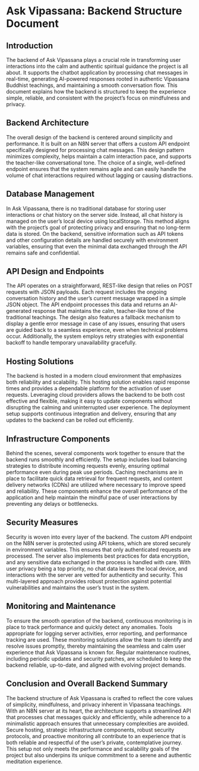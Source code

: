 # Ask Vipassana: Backend Structure Document

## Introduction

The backend of Ask Vipassana plays a crucial role in transforming user interactions into the calm and authentic spiritual guidance the project is all about. It supports the chatbot application by processing chat messages in real-time, generating AI-powered responses rooted in authentic Vipassana Buddhist teachings, and maintaining a smooth conversation flow. This document explains how the backend is structured to keep the experience simple, reliable, and consistent with the project’s focus on mindfulness and privacy.

## Backend Architecture

The overall design of the backend is centered around simplicity and performance. It is built on an N8N server that offers a custom API endpoint specifically designed for processing chat messages. This design pattern minimizes complexity, helps maintain a calm interaction pace, and supports the teacher-like conversational tone. The choice of a single, well-defined endpoint ensures that the system remains agile and can easily handle the volume of chat interactions required without lagging or causing distractions.

## Database Management

In Ask Vipassana, there is no traditional database for storing user interactions or chat history on the server side. Instead, all chat history is managed on the user’s local device using localStorage. This method aligns with the project’s goal of protecting privacy and ensuring that no long-term data is stored. On the backend, sensitive information such as API tokens and other configuration details are handled securely with environment variables, ensuring that even the minimal data exchanged through the API remains safe and confidential.

## API Design and Endpoints

The API operates on a straightforward, REST-like design that relies on POST requests with JSON payloads. Each request includes the ongoing conversation history and the user’s current message wrapped in a simple JSON object. The API endpoint processes this data and returns an AI-generated response that maintains the calm, teacher-like tone of the traditional teachings. The design also features a fallback mechanism to display a gentle error message in case of any issues, ensuring that users are guided back to a seamless experience, even when technical problems occur. Additionally, the system employs retry strategies with exponential backoff to handle temporary unavailability gracefully.

## Hosting Solutions

The backend is hosted in a modern cloud environment that emphasizes both reliability and scalability. This hosting solution enables rapid response times and provides a dependable platform for the activation of user requests. Leveraging cloud providers allows the backend to be both cost effective and flexible, making it easy to update components without disrupting the calming and uninterrupted user experience. The deployment setup supports continuous integration and delivery, ensuring that any updates to the backend can be rolled out efficiently.

## Infrastructure Components

Behind the scenes, several components work together to ensure that the backend runs smoothly and efficiently. The setup includes load balancing strategies to distribute incoming requests evenly, ensuring optimal performance even during peak use periods. Caching mechanisms are in place to facilitate quick data retrieval for frequent requests, and content delivery networks (CDNs) are utilized where necessary to improve speed and reliability. These components enhance the overall performance of the application and help maintain the mindful pace of user interactions by preventing any delays or bottlenecks.

## Security Measures

Security is woven into every layer of the backend. The custom API endpoint on the N8N server is protected using API tokens, which are stored securely in environment variables. This ensures that only authenticated requests are processed. The server also implements best practices for data encryption, and any sensitive data exchanged in the process is handled with care. With user privacy being a top priority, no chat data leaves the local device, and interactions with the server are vetted for authenticity and security. This multi-layered approach provides robust protection against potential vulnerabilities and maintains the user’s trust in the system.

## Monitoring and Maintenance

To ensure the smooth operation of the backend, continuous monitoring is in place to track performance and quickly detect any anomalies. Tools appropriate for logging server activities, error reporting, and performance tracking are used. These monitoring solutions allow the team to identify and resolve issues promptly, thereby maintaining the seamless and calm user experience that Ask Vipassana is known for. Regular maintenance routines, including periodic updates and security patches, are scheduled to keep the backend reliable, up-to-date, and aligned with evolving project demands.

## Conclusion and Overall Backend Summary

The backend structure of Ask Vipassana is crafted to reflect the core values of simplicity, mindfulness, and privacy inherent in Vipassana teachings. With an N8N server at its heart, the architecture supports a streamlined API that processes chat messages quickly and efficiently, while adherence to a minimalistic approach ensures that unnecessary complexities are avoided. Secure hosting, strategic infrastructure components, robust security protocols, and proactive monitoring all contribute to an experience that is both reliable and respectful of the user’s private, contemplative journey. This setup not only meets the performance and scalability goals of the project but also underpins its unique commitment to a serene and authentic meditation experience.
